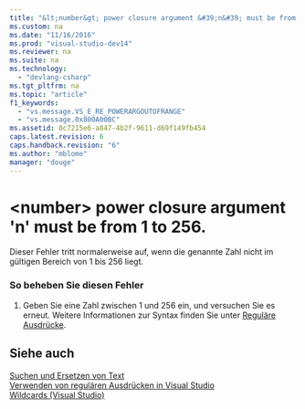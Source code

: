 ```yaml
---
title: "&lt;number&gt; power closure argument &#39;n&#39; must be from 1 to 256."
ms.custom: na
ms.date: "11/16/2016"
ms.prod: "visual-studio-dev14"
ms.reviewer: na
ms.suite: na
ms.technology: 
  - "devlang-csharp"
ms.tgt_pltfrm: na
ms.topic: "article"
f1_keywords: 
  - "vs.message.VS_E_RE_POWERARGOUTOFRANGE"
  - "vs.message.0x800A00BC"
ms.assetid: 0c7215e6-a847-4b2f-9611-d69f149fb454
caps.latest.revision: 6
caps.handback.revision: "6"
ms.author: "mblome"
manager: "douge"
---
```

# &lt;number&gt; power closure argument &#39;n&#39; must be from 1 to 256.
Dieser Fehler tritt normalerweise auf, wenn die genannte Zahl nicht im gültigen Bereich von 1 bis 256 liegt.  
  
### So beheben Sie diesen Fehler  
  
1.  Geben Sie eine Zahl zwischen 1 und 256 ein, und versuchen Sie es erneut.  Weitere Informationen zur Syntax finden Sie unter [Reguläre Ausdrücke](../Topic/Using%20Regular%20Expressions%20in%20Visual%20Studio.md).  
  
## Siehe auch  
 [Suchen und Ersetzen von Text](../Topic/Finding%20and%20Replacing%20Text.md)   
 [Verwenden von regulären Ausdrücken in Visual Studio](../Topic/Using%20Regular%20Expressions%20in%20Visual%20Studio.md)   
 [Wildcards \(Visual Studio\)](assetId:///9745c56f-0b73-44e1-b393-c17e39670c26)